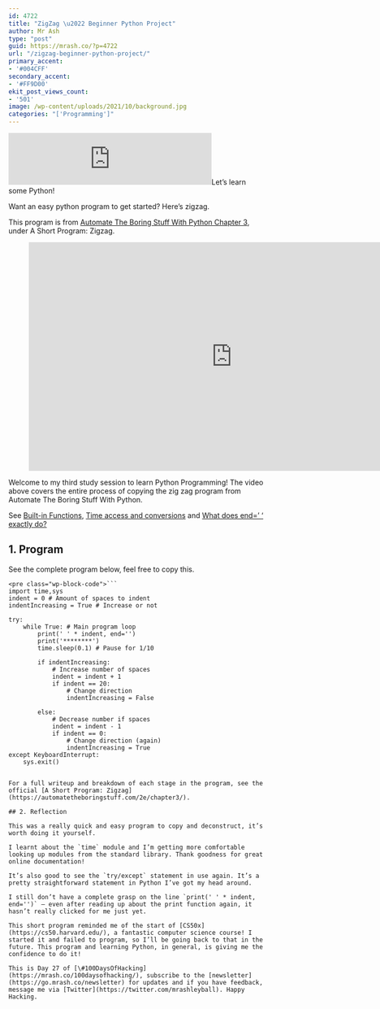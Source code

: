 ```yaml
---
id: 4722
title: "ZigZag \u2022 Beginner Python Project"
author: Mr Ash
type: "post"
guid: https://mrash.co/?p=4722
url: "/zigzag-beginner-python-project/"
primary_accent:
- '#004CFF'
secondary_accent:
- '#FF9D00'
ekit_post_views_count:
- '501'
image: /wp-content/uploads/2021/10/background.jpg
categories: "['Programming']"
---
```


<iframe frameborder="0" height="102px" loading="lazy" scrolling="no" src="https://anchor.fm/mrashleyball/embed/episodes/ZigZag--Beginner-Python-Project-e1906et" width="400px"></iframe>Let’s learn some Python!

Want an easy python program to get started? Here’s zigzag.

This program is from [Automate The Boring Stuff With Python Chapter 3](https://automatetheboringstuff.com/2e/chapter3/), under A Short Program: Zigzag.

<figure class="wp-block-embed is-type-video is-provider-youtube wp-block-embed-youtube wp-embed-aspect-16-9 wp-has-aspect-ratio"><div class="wp-block-embed__wrapper"><iframe allow="accelerometer; autoplay; clipboard-write; encrypted-media; gyroscope; picture-in-picture" allowfullscreen="" frameborder="0" height="450" loading="lazy" src="https://www.youtube.com/embed/ZUcippDDBh8?feature=oembed" title="Zig Zag • Beginner Python Project • Automate The Boing Stuff With Python • Study Session #3 (lofi)" width="800"></iframe></div></figure>Welcome to my third study session to learn Python Programming! The video above covers the entire process of copying the zig zag program from Automate The Boring Stuff With Python.

See [Built-in Functions](https://docs.python.org/3.4/library/functions.html#print), [Time access and conversions](https://docs.python.org/3/library/time.html) and [What does end=’ ‘ exactly do?](https://stackoverflow.com/questions/20372485/what-does-end-exactly-do)

## 1. Program

See the complete program below, feel free to copy this.

```
<pre class="wp-block-code">```
import time,sys 
indent = 0 # Amount of spaces to indent
indentIncreasing = True # Increase or not

try:
    while True: # Main program loop
        print(' ' * indent, end='')
        print('********')
        time.sleep(0.1) # Pause for 1/10

        if indentIncreasing:
            # Increase number of spaces
            indent = indent + 1
            if indent == 20:
                # Change direction
                indentIncreasing = False
        
        else:
            # Decrease number if spaces
            indent = indent - 1
            if indent == 0:
                # Change direction (again)
                indentIncreasing = True
except KeyboardInterrupt:
    sys.exit()

```
```

For a full writeup and breakdown of each stage in the program, see the official [A Short Program: Zigzag](https://automatetheboringstuff.com/2e/chapter3/).

## 2. Reflection

This was a really quick and easy program to copy and deconstruct, it’s worth doing it yourself.

I learnt about the `time` module and I’m getting more comfortable looking up modules from the standard library. Thank goodness for great online documentation!

It’s also good to see the `try/except` statement in use again. It’s a pretty straightforward statement in Python I’ve got my head around.

I still don’t have a complete grasp on the line `print(' ' * indent, end='')` – even after reading up about the print function again, it hasn’t really clicked for me just yet.

This short program reminded me of the start of [CS50x](https://cs50.harvard.edu/), a fantastic computer science course! I started it and failed to program, so I’ll be going back to that in the future. This program and learning Python, in general, is giving me the confidence to do it!

This is Day 27 of [\#100DaysOfHacking](https://mrash.co/100daysofhacking/), subscribe to the [newsletter](https://go.mrash.co/newsletter) for updates and if you have feedback, message me via [Twitter](https://twitter.com/mrashleyball). Happy Hacking.